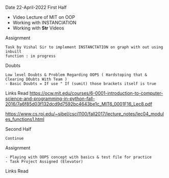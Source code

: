 Date 22-April-2022
First Half

  - Video Lecture of MIT on OOP
  - Working with INSTANCIATION
  - Working with __Str__
Videos

    

Assignment

    Task by Vishal Sir to implement INSTANCTATION on graph with out using inbuilt 
    function : in progress

Doubts

    Low level Doubts & Problem Regarding OOPS ( Hardstoping that & Clearing DOubts With Team )
    - Basic Doubts = If use " If (sumit) those brackets itself is true
Links Read
https://ocw.mit.edu/courses/6-0001-introduction-to-computer-science-and-programming-in-python-fall-2016/7a6f85d03f132dcd9d7592bc4643be1c_MIT6_0001F16_Lec8.pdf

https://www.cs.rpi.edu/~sibel/csci1100/fall2017/lecture_notes/lec04_modules_functions1.html

Second Half

    Continue

Assignment

    - Playing with OOPS concept with basics & test file for practice
    - Task Project Assigned (Elevator)

Links Read

    
